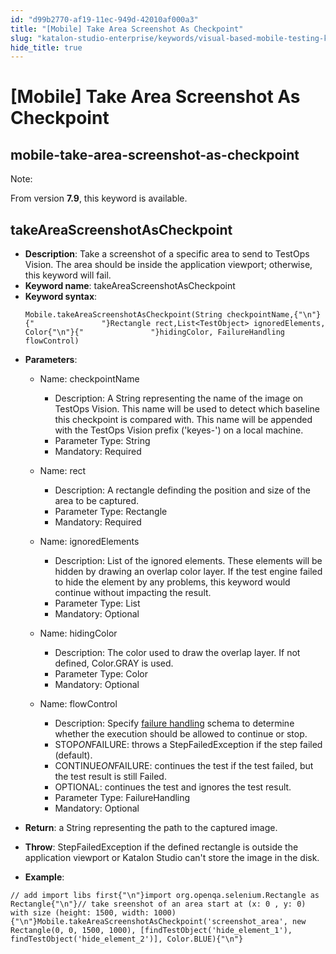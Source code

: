 ```yaml
---
id: "d99b2770-af19-11ec-949d-42010af000a3"
title: "[Mobile] Take Area Screenshot As Checkpoint"
slug: "katalon-studio-enterprise/keywords/visual-based-mobile-testing-keywords/mobile-take-area-screenshot-as-checkpoint"
hide_title: true
---
```


# <a id="id_0" class="anchor_top_offset"/><a id="ariaid-title1" class="anchor_top_offset"/>[Mobile] Take Area Screenshot As Checkpoint

  

## <a id="id_0__id" class="anchor_top_offset"/>mobile-take-area-screenshot-as-checkpoint

              
<div xmlns="http://www.w3.org/1999/xhtml" className="note note note_note"><span className="note__title">Note:</span> 
  <p className="p">From version <strong className="ph b">7.9</strong>, this keyword is
    available.</p>
</div>
      
  

## <a id="id_0__id_1" class="anchor_top_offset"/>takeAreaScreenshotAsCheckpoint

              
<ul xmlns="http://www.w3.org/1999/xhtml" className="ul">   <li className="li">     <strong className="ph b">Description</strong>: Take a screenshot of a specific     area to send to TestOps Vision. The area should be inside the     application viewport; otherwise, this keyword will fail.</li>   <li className="li">     <strong className="ph b">Keyword name</strong>:     takeAreaScreenshotAsCheckpoint</li>   <li className="li">     <strong className="ph b">Keyword syntax</strong>:     <pre className="pre codeblock"><code>Mobile.takeAreaScreenshotAsCheckpoint(String checkpointName,{"\n"}{"               "}Rectangle rect,List&lt;TestObject&gt; ignoredElements, Color{"\n"}{"               "}hidingColor, FailureHandling flowControl)</code></pre>   </li>   <li className="li">     <p className="p">       <strong className="ph b">Parameters</strong>:</p>     <ul className="ul">       <li className="li">         <p className="p">Name: checkpointName</p>         <ul className="ul">           <li className="li">Description: A String representing the name of the image on             TestOps Vision. This name will be used to detect which baseline             this checkpoint is compared with. This name will be appended with             the TestOps Vision prefix ('keyes-') on a local machine.</li>           <li className="li">Parameter Type: String</li>           <li className="li">Mandatory: Required</li>         </ul>       </li>       <li className="li">         <p className="p">Name: rect</p>         <ul className="ul">           <li className="li">Description: A rectangle definding the position and size of the             area to be captured.</li>           <li className="li">Parameter Type: Rectangle</li>           <li className="li">Mandatory: Required</li>         </ul>       </li>       <li className="li">         <p className="p">Name: ignoredElements</p>         <ul className="ul">           <li className="li">Description: List of the ignored elements. These elements will             be hidden by drawing an overlap color layer. If the test engine             failed to hide the element by any problems, this keyword would             continue without impacting the result.</li>           <li className="li">Parameter Type: List           </li>           <li className="li">Mandatory: Optional</li>         </ul>       </li>       <li className="li">         <p className="p">Name: hidingColor</p>         <ul className="ul">           <li className="li">Description: The color used to draw the overlap layer. If not             defined, Color.GRAY is used.</li>           <li className="li">Parameter Type: Color</li>           <li className="li">Mandatory: Optional</li>         </ul>       </li>       <li className="li">         <p className="p">Name: flowControl</p>         <ul className="ul">           <li className="li">Description: Specify <a className="xref j-external-link" href="http:///x/qAAM" target="_blank">failure handling</a>             schema to determine whether the execution should be allowed to             continue or stop.</li>           <li className="li">STOP<em className="ph i">ON</em>FAILURE: throws a StepFailedException if the             step failed (default).</li>           <li className="li">CONTINUE<em className="ph i">ON</em>FAILURE: continues the test if the test             failed, but the test result is still Failed.</li>           <li className="li">OPTIONAL: continues the test and ignores the test result.</li>           <li className="li">Parameter Type: FailureHandling</li>           <li className="li">Mandatory: Optional</li>         </ul>       </li>     </ul>   </li>   <li className="li">     <p className="p">       <strong className="ph b">Return</strong>: a String representing the path to the       captured image.</p>   </li>   <li className="li">     <p className="p">       <strong className="ph b">Throw</strong>: StepFailedException if the defined       rectangle is outside the application viewport or Katalon Studio       can't store the image in the disk.</p>   </li>   <li className="li">     <p className="p">       <strong className="ph b">Example</strong>:</p>   </li> </ul> 
              
<pre xmlns="http://www.w3.org/1999/xhtml" className="pre codeblock"><code>// add import libs first{"\n"}import org.openqa.selenium.Rectangle as Rectangle{"\n"}// take sreenshot of an area start at (x: 0 , y: 0) with size (height: 1500, width: 1000){"\n"}Mobile.takeAreaScreenshotAsCheckpoint('screenshot_area', new Rectangle(0, 0, 1500, 1000), [findTestObject('hide_element_1'), findTestObject('hide_element_2')], Color.BLUE){"\n"}</code></pre> 
            

